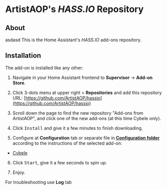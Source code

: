 # ArtistAOP's _HASS.IO_ Repository

## About
asdasd
This is the Home Assistant's _HASS.IO_ add-ons repository.

## Installation

The add-on is installed like any other:

1. Navigate in your Home Assistant frontend to **Supervisor** -> **Add-on Store**.

2. Click 3-dots menu at upper right > **Repositories** and add this repository URL: [https://github.com/ArtistAOP/hassio](https://github.com/ArtistAOP/hassio)

3. Scroll down the page to find the new repository "Add-ons from ArtistAOP", and click one of the new add-ons (at this time Cybele only).

4. Click <kbd>Install</kbd> and give it a few minutes to finish downloading.

5. Configure at **Configuration** tab or separate file in [**Configuration folder**](https://www.home-assistant.io/getting-started/configuration/) according to the instructions of the selected add-on:
- [Cybele](./cybele)

6. Click <kbd>Start</kbd>, give it a few seconds to spin up.

7. Enjoy.

For troubleshooting use **Log** tab